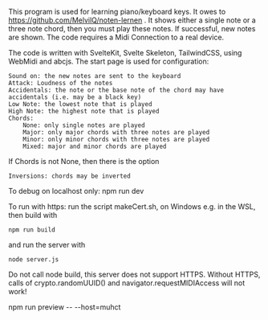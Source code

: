 This program is used for learning piano/keyboard keys. It owes to https://github.com/MelvilQ/noten-lernen .
It shows either a single note or a three note chord, then you must play these notes. If successful, new notes are shown.
The code requires a Midi Connection to a real device.

The code is written with SvelteKit, Svelte Skeleton, TailwindCSS, using WebMidi and abcjs.
The start page is used for configuration:

    Sound on: the new notes are sent to the keyboard
    Attack: Loudness of the notes
    Accidentals: the note or the base note of the chord may have accidentals (i.e. may be a black key)
    Low Note: the lowest note that is played
    High Note: the highest note that is played
    Chords:
        None: only single notes are played
        Major: only major chords with three notes are played
        Minor: only minor chords with three notes are played
        Mixed: major and minor chords are played

If Chords is not None, then there is the option

    Inversions: chords may be inverted

To debug on localhost only: npm run dev

To run with https: run the script makeCert.sh, on Windows e.g. in the WSL, then build with

    npm run build

and run the server with

    node server.js

Do not call node build, this server does not support HTTPS.
Without HTTPS, calls of crypto.randomUUID() and navigator.requestMIDIAccess will not work!

npm run preview -- --host=muhct
